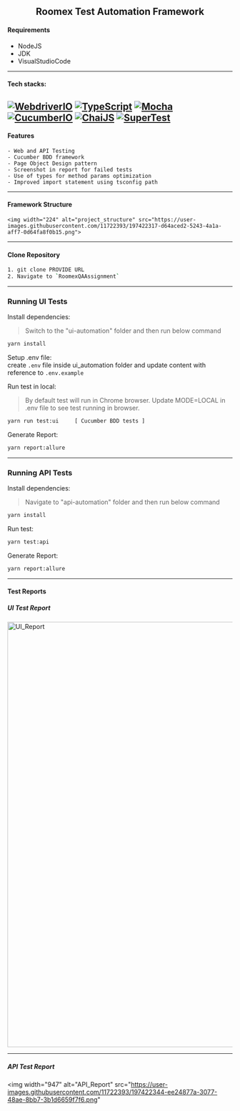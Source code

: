 <h2 align="center"> Roomex Test Automation Framework </h2>

<h4 align="center">
</h4>

#### Requirements
* NodeJS
* JDK
* VisualStudioCode
-----
#### Tech stacks:
[![WebdriverIO](https://img.shields.io/badge/-WebdriverI/O-EA5906?logo=WebdriverIO&logoColor=white)](https://webdriver.io/)
[![TypeScript](https://img.shields.io/badge/-TypeScript-%233178C6?logo=Typescript&logoColor=black)](https://www.typescriptlang.org/)
[![Mocha](https://img.shields.io/badge/-Mocha-%238D6748?logo=Mocha&logoColor=white)](https://mochajs.org/)
[![CucumberIO](https://img.shields.io/badge/-Cucumber.io-brightgreen?logo=cucumber&logoColor=white)](https://cucumber.io/)
[![ChaiJS](https://img.shields.io/badge/-ChaiJS-FEDABD?logo=Chai&logoColor=black)](https://www.chaijs.com/)
[![SuperTest](https://img.shields.io/badge/-SuperTest-07BA82?logoColor=white)](https://github.com/visionmedia/supertest)
-----
#### Features
    - Web and API Testing
    - Cucumber BDD framework
    - Page Object Design pattern
    - Screenshot in report for failed tests
    - Use of types for method params optimization
    - Improved import statement using tsconfig path
-----
#### Framework Structure
    <img width="224" alt="project_structure" src="https://user-images.githubusercontent.com/11722393/197422317-d64aced2-5243-4a1a-aff7-0d64fa8f0b15.png">

-----
#### Clone Repository
```bash
1. git clone PROVIDE URL
2. Navigate to `RoomexQAAssignment`
```
-----

### Running UI Tests
Install dependencies:
> Switch to the "ui-automation" folder and then run below command
```bash
yarn install
```

Setup .env file:<br>
create `.env` file inside ui_automation folder and update content with reference to `.env.example`

Run test in local:
> By default test will run in Chrome browser.
> Update MODE=LOCAL in .env file to see test running in browser.
```bash
yarn run test:ui     [ Cucumber BDD tests ]
```

Generate Report:
```bash
yarn report:allure
```
-----

### Running API Tests
Install dependencies:
> Navigate to "api-automation" folder and then run below command
```bash
yarn install
```

Run test:
```bash
yarn test:api
```

Generate Report:
```bash
yarn report:allure
```

----

#### Test Reports

##### UI Test Report
   <img width="953" alt="UI_Report" src="https://user-images.githubusercontent.com/11722393/197422333-095afded-5658-4ef4-864a-59004ea8479e.png">

-----

##### API Test Report
   <img width="947" alt="API_Report" src="https://user-images.githubusercontent.com/11722393/197422344-ee24877a-3077-48ae-8bb7-3b1d6659f7f6.png"
